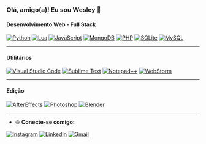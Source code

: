 ### Olá, amigo(a)! Eu sou Wesley 👋

#### Desenvolvimento Web - Full Stack

[![Python](https://img.shields.io/badge/Python-3776AB?style=for-the-badge&logo=python&logoColor=white)](link_para_perfil_python)
[![Lua](https://img.shields.io/badge/Lua-2C2D72?style=for-the-badge&logo=lua&logoColor=white)](link_para_perfil_lua)
[![JavaScript](https://img.shields.io/badge/JavaScript-F7DF1E?style=for-the-badge&logo=javascript&logoColor=black)](link_para_perfil_javascript)
[![MongoDB](https://img.shields.io/badge/MongoDB-%234ea94b.svg?style=for-the-badge&logo=mongodb&logoColor=white)](link_para_perfil_mongodb)
[![PHP](https://img.shields.io/badge/PHP-777BB4?style=for-the-badge&logo=php&logoColor=white)](link_para_perfil_php)
[![SQLite](https://img.shields.io/badge/SQLite-003B57?style=for-the-badge&logo=sqlite&logoColor=white)](link_para_perfil_sqlite)
[![MySQL](https://img.shields.io/badge/MySQL-%2300f.svg?style=for-the-badge&logo=mysql&logoColor=white)](link_para_perfil_mysql)

---

#### Utilitários

[![Visual Studio Code](https://img.shields.io/badge/Visual%20Studio%20Code-0078d7.svg?style=for-the-badge&logo=visual-studio-code&logoColor=white)](link_para_perfil_vscode)
[![Sublime Text](https://img.shields.io/badge/sublime_text-%23575757.svg?style=for-the-badge&logo=sublime-text&logoColor=important)](link_para_perfil_sublime)
[![Notepad++](https://img.shields.io/badge/Notepad++-90E59A.svg?style=for-the-badge&logo=notepad%2b%2b&logoColor=black)](link_para_perfil_notepad)
[![WebStorm](https://img.shields.io/badge/webstorm-56702?style=for-the-badge&logo=webstorm&logoColor=white&color=grey)](link_para_perfil_webstorm)

---

#### Edição

[![AfterEffects](https://img.shields.io/badge/After%20Effects-CF96FD?style=for-the-badge&logo=Adobe%20after%20effects&logoColor=393665)](link_para_perfil_aftereffects)
[![Photoshop](https://img.shields.io/badge/Photoshop-31A8FF?style=for-the-badge&logo=Adobe%20Photoshop&logoColor=black)](link_para_perfil_photoshop)
[![Blender](https://img.shields.io/badge/blender-%23F5792A.svg?style=for-the-badge&logo=blender&logoColor=white)](link_para_perfil_blender)

---

- 🌐 **Conecte-se comigo:**

[![Instagram](https://img.shields.io/badge/Whoami-%23E4405F.svg?style=for-the-badge&logo=Instagram&logoColor=white)](https://www.instagram.com/wess.kjk/)
[![LinkedIn](https://img.shields.io/badge/LinkedIn-0077B5?style=for-the-badge&logo=linkedin&logoColor=white)](link_para_perfil_linkedin)
[![Gmail](https://img.shields.io/badge/Gmail-D14836?style=for-the-badge&logo=gmail&logoColor=white)](mailto:seu_email@gmail.com)
